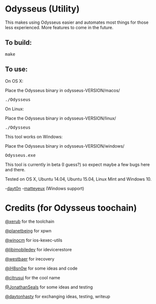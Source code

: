 Odysseus (Utility)
==================

This makes using Odysseus easier and automates most things for those less experienced. More features to come in the future.

## To build:

<pre>
make
</pre>

## To use:

On OS X:

Place the Odysseus binary in odysseus-VERSION/macos/
<pre>
./Odysseus
</pre>

On Linux:

Place the Odysseus binary in odysseus-VERSION/linux/
<pre>
./Odysseus
</pre>

This tool works on Windows:

Place the Odysseus binary in odysseus-VERSION/windows/
<pre>
Odysseus.exe
</pre>


This tool is currently in beta (I guess?) so expect maybe a few bugs here and there.


Tested on OS X, Ubuntu 14.04, Ubuntu 15.04, Linux Mint and Windows 10.

-[dayt0n](http://twitter.com/daytonhasty)
-[matteyeux](http://twitter.com/matteyeux) (Windows support)

Credits (for Odysseus toochain)
===============================

[@xerub](http://twitter.com/xerub) for the toolchain

[@planetbeing](http://twitter.com/planetbeing) for xpwn

[@winocm](http://twitter.com/winocm) for ios-kexec-utils

[@libimobiledev](http://twitter.com/libimobiledev) for idevicerestore

[@westbaer](https://github.com/westbaer) for irecovery

[@iH8sn0w](http://twitter.com/iH8sn0w) for some ideas and code

[@citrusui](http://twitter.com/citrusui) for the cool name

[@JonathanSeals](http://twitter.com/JonathanSeals) for some ideas and testing

[@daytonhasty](http://twitter.com/daytonhasty) for exchanging ideas, testing, writeup

